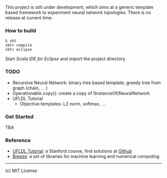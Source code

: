 This project is still under development, which aims at a generic template based framework to experiment neural network topologies. There is no release at current time.

### How to build

```
$ sbt
sbt> compile
sbt> eclipse
```
Start _Scala IDE for Eclipse_ and import the project directory

### TODO
* Recursive Neural Network: binary tree based template, greedy tree from graph (chain, ... )
* Operationable.copy(): create a copy of (InstanceOf)NeuralNetwork
* UFLDL Tutorial
  - Objective templates: L2 norm, softmax, ...

### Get Started
TBA

### Reference
* [UFLDL Tutorial](http://ufldl.stanford.edu/wiki/index.php/UFLDL_Tutorial): a Stanford course, find solutions at [Github](https://github.com/search?q=UFLDL+Tutorial)
* [Breeze](https://github.com/dlwh/breeze/): a set of libraries for machine learning and numerical computing

----
(c) MIT License
